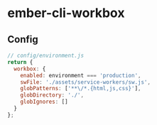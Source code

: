 # ember-cli-workbox

## Config

```javascript
// config/environment.js
return {
  workbox: {
    enabled: environment === 'production',
    swFile: './assets/service-workers/sw.js',
    globPatterns: ['**\/*.{html,js,css}'],
    globDirectory: './',
    globIgnores: []
  }
};
```
